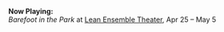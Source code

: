 **Now Playing:**  
*Barefoot in the Park* at [Lean Ensemble Theater](http://www.leanensemble.org/), Apr 25 &ndash; May 5
